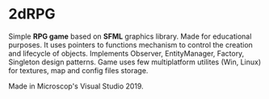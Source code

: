 # 2dRPG

Simple **RPG game** based on **SFML** graphics library. Made for educational purposes.
It uses pointers to functions mechanism to control the creation and lifecycle of objects.
Implements Observer, EntityManager, Factory, Singleton design patterns.
Game uses few multiplatform utilites (Win, Linux) for textures, map and config files storage.    


Made in Microscop's Visual Studio 2019.
